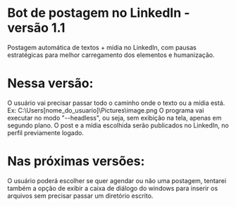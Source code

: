 # Bot de postagem no LinkedIn - versão 1.1 
Postagem automática de textos + mídia no LinkedIn, com pausas estratégicas para melhor carregamento dos elementos e humanização.

# Nessa versão:
O usuário vai precisar passar todo o caminho onde o texto ou a mídia está. Ex: C:\Users\[nome_do_usuario]\Pictures\image.png
O programa vai executar no modo "--headless", ou seja, sem exibição na tela, apenas em segundo plano.
O post e a mídia escolhida serão publicados no LinkedIn, no perfil previamente logado.

# Nas próximas versões:
O usuário poderá escolher se quer agendar ou não uma postagem, tentarei também a opção de exibir a caixa de diálogo do windows para inserir os arquivos sem precisar passar um diretório escrito. 